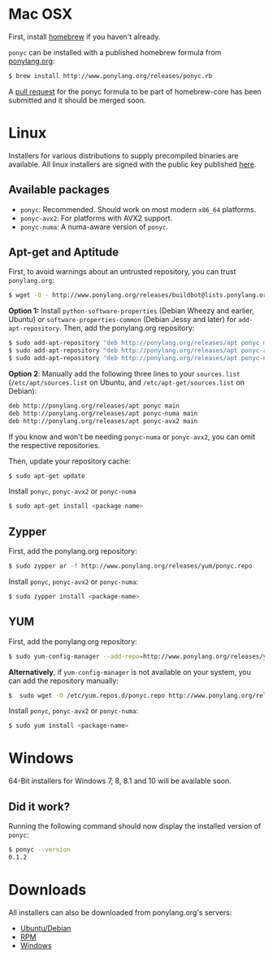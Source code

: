 # Mac OSX
First, install [homebrew](http://brew.sh/) if you haven't already.

```ponyc``` can be installed with a published homebrew formula from [ponylang.org](http://www.ponylang.org/releases/ponyc.rb):

```bash
$ brew install http://www.ponylang.org/releases/ponyc.rb
```

A [pull request](https://github.com/Homebrew/homebrew/pull/39192) for the ponyc formula to be part of homebrew-core has been submitted and it should be merged soon.

# Linux

Installers for various distributions to supply precompiled binaries are available. All linux installers are signed with the public key published [here](http://ponylang.org/releases/buildbot@lists.ponylang.org.gpg.key).

## Available packages

* ```ponyc```: Recommended. Should work on most modern ```x86_64``` platforms.
* ```ponyc-avx2```: For platforms with AVX2 support.
* ```ponyc-numa```: A numa-aware version of ```ponyc```.

## Apt-get and Aptitude

First, to avoid warnings about an untrusted repository, you can trust ```ponylang.org```:

```bash
$ wget -O - http://www.ponylang.org/releases/buildbot@lists.ponylang.org.gpg.key | sudo apt-key add -
```

**Option 1:** Install ```python-software-properties``` (Debian Wheezy and earlier, Ubuntu) or ```software-properties-common``` (Debian Jessy and later) for ```add-apt-repository```. Then, add the ponylang.org repository:

```bash
$ sudo add-apt-repository "deb http://ponylang.org/releases/apt ponyc main"
$ sudo add-apt-repository "deb http://ponylang.org/releases/apt ponyc-avx2 main"
$ sudo add-apt-repository "deb http://ponylang.org/releases/apt ponyc-numa main"
```

**Option 2**: Manually add the following three lines to your ```sources.list``` (```/etc/apt/sources.list``` on Ubuntu, and ```/etc/apt-get/sources.list``` on Debian):

```bash
deb http://ponylang.org/releases/apt ponyc main
deb http://ponylang.org/releases/apt ponyc-numa main
deb http://ponylang.org/releases/apt ponyc-avx2 main
```

If you know and won't be needing ```ponyc-numa``` or ```ponyc-avx2```, you can omit the respective repositories.

Then, update your repository cache:

```bash
$ sudo apt-get update
```

Install ```ponyc```, ```ponyc-avx2``` or ```ponyc-numa```

```bash
$ sudo apt-get install <package name>
```

## Zypper

First, add the ponylang.org repository:

```bash
$ sudo zypper ar -f http://www.ponylang.org/releases/yum/ponyc.repo
```

Install ```ponyc```, ```ponyc-avx2``` or ```ponyc-numa```:

```bash
$ sudo zypper install <package-name>
```

## YUM

First, add the ponylang.org repository:

```bash
$ sudo yum-config-manager --add-repo=http://www.ponylang.org/releases/yum/ponyc.repo
```

**Alternatively**, if ```yum-config-manager``` is not available on your system, you can add the repository manually:

```bash
$  sudo wget -O /etc/yum.repos.d/ponyc.repo http://www.ponylang.org/releases/yum/ponyc.repo
```

Install ```ponyc```, ```ponyc-avx2``` or ```ponyc-numa```:

```bash
$ sudo yum install <package-name>
```

# Windows

64-Bit installers for Windows 7, 8, 8.1 and 10 will be available soon.

## Did it work?

Running the following command should now display the installed version of ```ponyc```:

```bash
$ ponyc --version
0.1.2
```

# Downloads
All installers can also be downloaded from ponylang.org's servers:

* [Ubuntu/Debian](http://ponylang.org/releases/debian)
* [RPM](http://ponylang.org/releases/yum)
* [Windows](http://ponylang.org/releases/windows)
